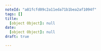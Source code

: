 ```yaml
---
noteId: "a81fcfd09c2a11eda71b1bea2af1094f"
tags: []
title:
  [object Object]: null
date:
  [object Object]: null
draft: true

---
```


